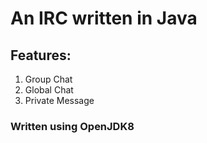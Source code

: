 # An IRC written in Java
## Features:
1. Group Chat
2. Global Chat
3. Private Message

### Written using OpenJDK8
